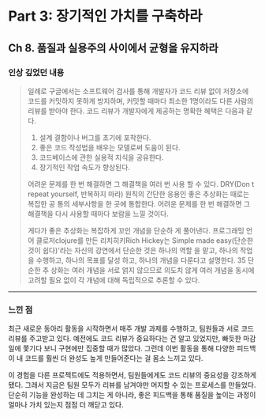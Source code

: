 # Part 3: 장기적인 가치를 구축하라

## Ch 8. 품질과 실용주의 사이에서 균형을 유지하라

### 인상 깊었던 내용

> 일례로 구글에서는 소프트웨어 검사를 통해 개발자가 코드 리뷰 없이 저장소에 코드를 커밋하지 못하게 방지하며, 커밋할 때마다 최소한 1명이라도 다른 사람의 리뷰를 받아야 한다.
코드 리뷰가 개발자에게 제공하는 명확한 혜택은 다음과 같다.
> 1. 설계 결함이나 버그를 초기에 포착한다.
> 2. 좋은 코드 작성법을 배우는 모델로써 도움이 된다.
> 3. 코드베이스에 관한 실용적 지식을 공유한다.
> 4. 장기적인 작업 속도가 향상된다.
>
> 어려운 문제를 한 번 해결하면 그 해결책을 여러 번 사용 할 수 있다.
DRY(Don t repeat yourself, 반복하지 마라) 원칙의 간단한 응용인 좋은 추상화는 때로는 복잡한 공 통의 세부사항을 한 곳에 통합한다. 어려운 문제를 한 번 해결하면 그 해결책을 다시 사용할 때마다 보람을 느낄 것이다.
>
> 게다가 좋은 추상화는 복잡하게 꼬인 개념을 단순하 게 풀어낸다. 프로그래밍 언어 클로저clojure를 만든 리치히키Rich Hickey는 Simple made easy(단순한 것이 쉽다)'라는 자신의 강연에서 단순한 것은 하나의 역할 을 맡고, 하나의 작업을 수행하고, 하나의 목표를 달성 하고, 하나의 개념을 다룬다고 설명한다. 35 단순한 추 상화는 여러 개념을 서로 얽지 않으므로 의도치 않게 여러 개념을 동시에 고려할 필요 없이 각 개념에 대해 독립적으로 추론할 수 있다.

---

### 느낀 점

최근 새로운 동아리 활동을 시작하면서 매주 개발 과제를 수행하고, 팀원들과 서로 코드 리뷰를 주고받고 있다. 예전에도 코드 리뷰가 중요하다는 건 알고 있었지만, 빠듯한 마감일에 쫓기다 보니 구현에만 집중할 때가 많았다. 그런데 이번 활동을 통해 다양한 피드백이 내 코드를 훨씬 더 완성도 높게 만들어준다는 걸 몸소 느끼고 있다.

이 경험을 다른 프로젝트에도 적용하면서, 팀원들에게도 코드 리뷰의 중요성을 강조하게 됐다. 그래서 지금은 팀원 모두가 리뷰를 남겨야만 머지할 수 있는 프로세스를 만들었다. 단순히 기능을 완성하는 데 그치는 게 아니라, 좋은 피드백을 통해 품질을 높이는 과정이 얼마나 가치 있는지 점점 더 깨닫고 있다.
